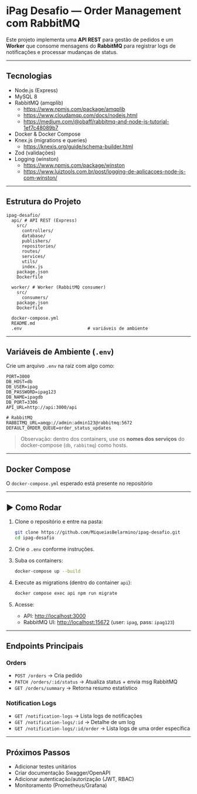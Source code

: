 # iPag Desafio — Order Management com RabbitMQ

Este projeto implementa uma **API REST** para gestão de pedidos e um **Worker** que consome mensagens do **RabbitMQ** para registrar logs de notificações e processar mudanças de status.

---

## Tecnologias

- Node.js (Express)
- MySQL 8
- RabbitMQ (amqplib)
  - https://www.npmjs.com/package/amqplib
  - https://www.cloudamqp.com/docs/nodejs.html
  - https://medium.com/@obaff/rabbitmq-and-node-js-tutorial-1ef7c48089b7
- Docker & Docker Compose
- Knex.js (migrations e queries)
  - https://knexjs.org/guide/schema-builder.html
- Zod (validações)
- Logging (winston)
  - https://www.npmjs.com/package/winston
  - https://www.luiztools.com.br/post/logging-de-aplicacoes-node-js-com-winston/

---

## Estrutura do Projeto

```
ipag-desafio/
  api/ # API REST (Express)
    src/
      controllers/
      database/
      publishers/
      repositories/
      routes/
      services/
      utils/
      index.js
    package.json
    Dockerfile

  worker/ # Worker (RabbitMQ consumer)
    src/
      consumers/
    package.json
    Dockerfile

  docker-compose.yml
  README.md
  .env                         # variáveis de ambiente
```

---

## Variáveis de Ambiente (`.env`)

Crie um arquivo `.env` na raiz com algo como:

```
PORT=3000
DB_HOST=db
DB_USER=ipag
DB_PASSWORD=ipag123
DB_NAME=ipagdb
DB_PORT=3306
API_URL=http://api:3000/api

# RabbitMQ
RABBITMQ_URL=amqp://admin:admin123@rabbitmq:5672
DEFAULT_ORDER_QUEUE=order_status_updates
```

> Observação: dentro dos containers, use os **nomes dos serviços** do docker-compose (`db`, `rabbitmq`) como hosts.

---

## Docker Compose

O `docker-compose.yml` esperado está presente no repositório

---

## ▶️ Como Rodar

1. Clone o repositório e entre na pasta:
   ```bash
   git clone https://github.com/MiqueiasBelarmino/ipag-desafio.git
   cd ipag-desafio
   ```

2. Crie o `.env` conforme instruções.

3. Suba os containers:
   ```bash
   docker-compose up --build
   ```

4. Execute as migrations (dentro do container `api`):
   ```bash
   docker compose exec api npm run migrate
   ```

5. Acesse:
   - API: [http://localhost:3000](http://localhost:3000)
   - RabbitMQ UI: [http://localhost:15672](http://localhost:15672) (user: `ipag`, pass: `ipag123`)

---

## Endpoints Principais

### Orders
- `POST /orders` → Cria pedido
- `PATCH /orders/:id/status` → Atualiza status + envia msg RabbitMQ
- `GET /orders/summary` → Retorna resumo estatístico

### Notification Logs
- `GET /notification-logs` → Lista logs de notificações
- `GET /notification-logs/:id` → Detalhe de um log
- `GET /notification-logs/:id/order` → Lista logs de uma order específica

---

## Próximos Passos

- Adicionar testes unitários
- Criar documentação Swagger/OpenAPI
- Adicionar autenticação/autorização (JWT, RBAC)
- Monitoramento (Prometheus/Grafana)
